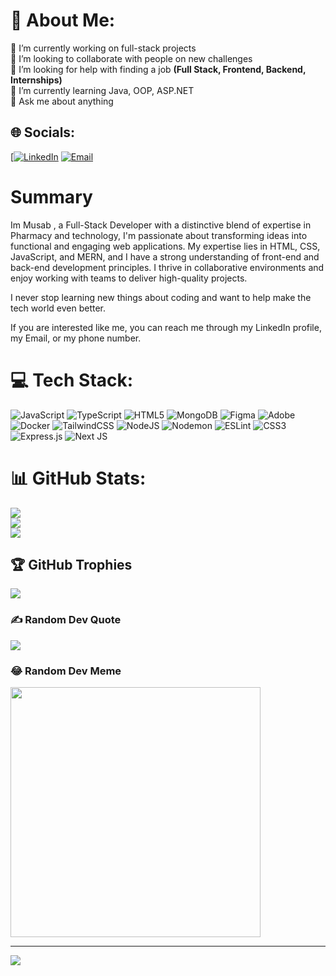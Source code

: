 # 💫 About Me:

🔭 I’m currently working on full-stack projects<br>👯 I’m looking to collaborate with people on new challenges<br>🤝 I’m looking for help with finding a job **(Full Stack, Frontend, Backend, Internships)**<br>🌱 I’m currently learning Java, OOP, ASP.NET<br>💬 Ask me about anything

## 🌐 Socials:

[[![LinkedIn](https://img.shields.io/badge/LinkedIn-%230077B5.svg?logo=linkedin&logoColor=white)](https://linkedin.com/in/https://www.linkedin.com/in/musab-sakhrieh/) [![Email](https://img.shields.io/badge/Email%3A-mosabkhaled1998%40gmail.com-black?logo=gmail&labelColor=blue)](mailto:mosabkhaled1998@gmail.com)

# Summary

Im Musab , a Full-Stack Developer with a distinctive blend of expertise in Pharmacy and technology, I'm passionate about transforming ideas into functional and engaging web applications. My expertise lies in HTML, CSS, JavaScript, and MERN, and I have a strong understanding of front-end and back-end development principles. I thrive in collaborative environments and enjoy working with teams to deliver high-quality projects.

I never stop learning new things about coding and want to help make the tech world even better.

If you are interested like me, you can reach me through my LinkedIn profile, my Email, or my phone number.

# 💻 Tech Stack:

![JavaScript](https://img.shields.io/badge/javascript-%23323330.svg?style=for-the-badge&logo=javascript&logoColor=%23F7DF1E) ![TypeScript](https://img.shields.io/badge/typescript-%23007ACC.svg?style=for-the-badge&logo=typescript&logoColor=white) ![HTML5](https://img.shields.io/badge/html5-%23E34F26.svg?style=for-the-badge&logo=html5&logoColor=white) ![MongoDB](https://img.shields.io/badge/MongoDB-%234ea94b.svg?style=for-the-badge&logo=mongodb&logoColor=white) ![Figma](https://img.shields.io/badge/figma-%23F24E1E.svg?style=for-the-badge&logo=figma&logoColor=white) ![Adobe](https://img.shields.io/badge/adobe-%23FF0000.svg?style=for-the-badge&logo=adobe&logoColor=white) ![Docker](https://img.shields.io/badge/docker-%230db7ed.svg?style=for-the-badge&logo=docker&logoColor=white) ![TailwindCSS](https://img.shields.io/badge/tailwindcss-%2338B2AC.svg?style=for-the-badge&logo=tailwind-css&logoColor=white) ![NodeJS](https://img.shields.io/badge/node.js-6DA55F?style=for-the-badge&logo=node.js&logoColor=white) ![Nodemon](https://img.shields.io/badge/NODEMON-%23323330.svg?style=for-the-badge&logo=nodemon&logoColor=%BBDEAD) ![ESLint](https://img.shields.io/badge/ESLint-4B3263?style=for-the-badge&logo=eslint&logoColor=white) ![CSS3](https://img.shields.io/badge/css3-%231572B6.svg?style=for-the-badge&logo=css3&logoColor=white) ![Express.js](https://img.shields.io/badge/express.js-%23404d59.svg?style=for-the-badge&logo=express&logoColor=%2361DAFB) ![Next JS](https://img.shields.io/badge/Next-black?style=for-the-badge&logo=next.js&logoColor=white)

# 📊 GitHub Stats:

![](https://github-readme-stats.vercel.app/api?username=sakhreyah&theme=dark&hide_border=false&include_all_commits=false&count_private=false)<br/>
![](https://github-readme-streak-stats.herokuapp.com/?user=sakhreyah&theme=dark&hide_border=false)<br/>
![](https://github-readme-stats.vercel.app/api/top-langs/?username=sakhreyah&theme=dark&hide_border=false&include_all_commits=false&count_private=false&layout=compact)

## 🏆 GitHub Trophies

![](https://github-profile-trophy.vercel.app/?username=sakhreyah&theme=radical&no-frame=false&no-bg=true&margin-w=4)

### ✍️ Random Dev Quote

![](https://quotes-github-readme.vercel.app/api?type=horizontal&theme=radical)

### 😂 Random Dev Meme

<img src='https://randommeme-five.vercel.app/' style="height: 400px;"/>

---

[![](https://visitcount.itsvg.in/api?id=sakhreyah&icon=0&color=0)](https://visitcount.itsvg.in)

<!-- Proudly created with GPRM ( https://gprm.itsvg.in ) -->
